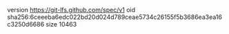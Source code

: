 version https://git-lfs.github.com/spec/v1
oid sha256:6ceeeba6edc022bd20d024d789ceae5734c26155f5b3686ea3ea16c3250d6686
size 10463
